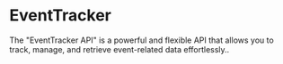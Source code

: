 # EventTracker
The "EventTracker API" is a powerful and flexible API that allows you to track, 
manage, and retrieve event-related data effortlessly..
